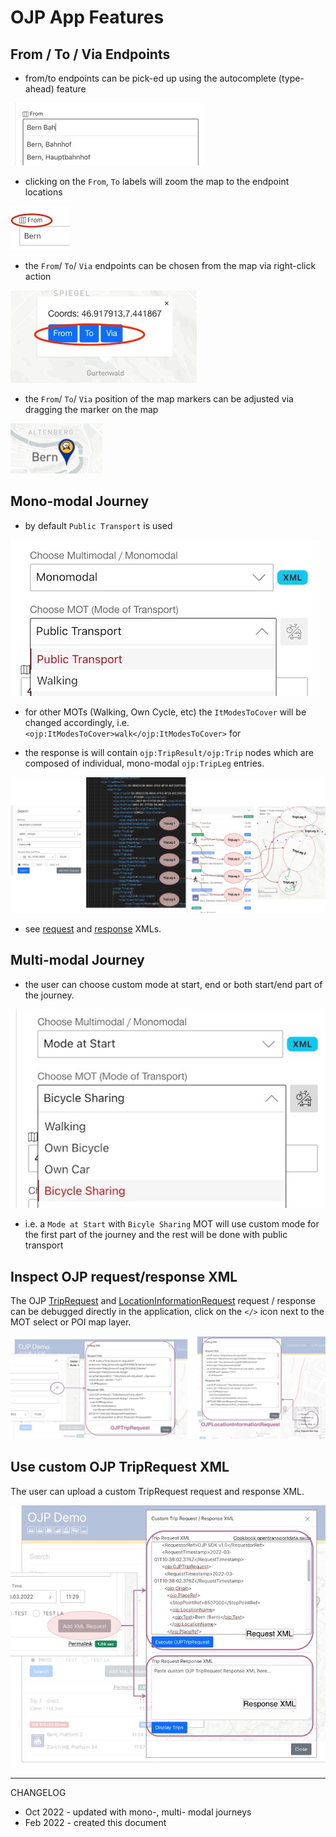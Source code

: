 # OJP App Features

## From / To / Via Endpoints

- from/to endpoints can be pick-ed up using the autocomplete (type-ahead) feature

![image](./img/features/search_type_ahead_v2.jpg)

- clicking on the `From`, `To` labels will zoom the map to the endpoint locations

![image](./img/features/from_to_zoom_to_map.jpg)

- the `From`/ `To`/ `Via` endpoints can be chosen from the map via right-click action

![image](./img/features/map_right_click.jpg)

- the `From`/ `To`/ `Via` position of the map markers can be adjusted via dragging the marker on the map

![image](./img/features/map_drag_marker.jpg)

## Mono-modal Journey

- by default `Public Transport` is used

![](./img//features/journey_search_monomodal.jpg)

- for other MOTs (Walking, Own Cycle, etc) the `ItModesToCover` will be changed accordingly, i.e. 
`<ojp:ItModesToCover>walk</ojp:ItModesToCover>` for 

- the response is will contain `ojp:TripResult/ojp:Trip` nodes which are composed of individual, mono-modal `ojp:TripLeg` entries. 

![image](./img/features/OJPTripRequest-Search-Map_v2.jpg)

- see [request](./request_examples/Gurten_Zuerich-simple-01-request.xml) and [response](./request_examples/Gurten_Zuerich-simple-02-response.xml) XMLs.

## Multi-modal Journey

- the user can choose custom mode at start, end or both start/end part of the journey.

![](./img//features/journey_search_multimodal.jpg)

- i.e. a `Mode at Start` with `Bicyle Sharing` MOT will use custom mode for the first part of the journey and the rest will be done with public transport

## Inspect OJP request/response XML

The OJP [TripRequest](https://opentransportdata.swiss/en/cookbook/ojptriprequest/) and [LocationInformationRequest](https://opentransportdata.swiss/en/cookbook/location-information-service/) request / response can be debugged directly in the application, click on the `</>` icon next to the MOT select or POI map layer.

![image](./img/features/Debug_OJP_XML_v2.jpg)

## Use custom OJP TripRequest XML

The user can upload a custom TripRequest request and response XML.

![image](./img/features/Debug_Custom_OJP_XML.jpg)

----

CHANGELOG
- Oct 2022 - updated with mono-, multi- modal journeys
- Feb 2022 - created this document